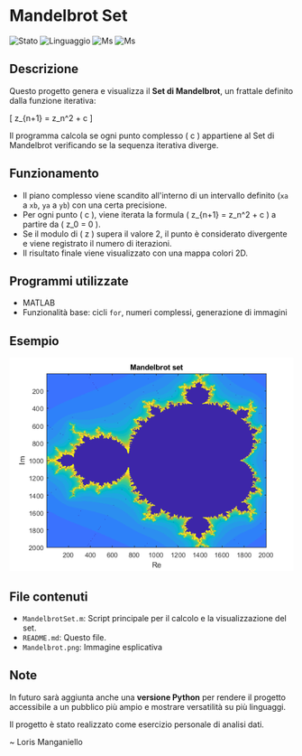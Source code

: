 # Mandelbrot Set

![Stato](https://img.shields.io/badge/Stato-complete-orange)
![Linguaggio](https://img.shields.io/badge/Linguaggio-MatLab-blue)
![Ms](https://img.shields.io/badge/Progetto-Mandelbrot%Set-red)
![Ms](https://img.shields.io/badge/Progetto-Mandelbrot%25Set-red)

## Descrizione

Questo progetto genera e visualizza il **Set di Mandelbrot**, un frattale definito dalla funzione iterativa:

\[
z_{n+1} = z_n^2 + c
\]

Il programma calcola se ogni punto complesso \( c \) appartiene al Set di Mandelbrot verificando se la sequenza iterativa diverge.

## Funzionamento

- Il piano complesso viene scandito all'interno di un intervallo definito (`xa` a `xb`, `ya` a `yb`) con una certa precisione.
- Per ogni punto \( c \), viene iterata la formula \( z_{n+1} = z_n^2 + c \) a partire da \( z_0 = 0 \).
- Se il modulo di \( z \) supera il valore 2, il punto è considerato divergente e viene registrato il numero di iterazioni.
- Il risultato finale viene visualizzato con una mappa colori 2D.

## Programmi utilizzate

- MATLAB
- Funzionalità base: cicli `for`, numeri complessi, generazione di immagini

## Esempio

![Mandelbrot Set](Mandelbrot.png)

## File contenuti

- `MandelbrotSet.m`: Script principale per il calcolo e la visualizzazione del set.
- `README.md`: Questo file.
- `Mandelbrot.png`: Immagine esplicativa

##  Note

In futuro sarà aggiunta anche una **versione Python** per rendere il progetto accessibile a un pubblico più ampio e mostrare versatilità su più linguaggi.

Il progetto è stato realizzato come esercizio personale di analisi dati.

~ Loris Manganiello
